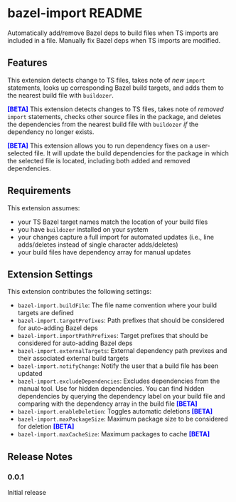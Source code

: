# bazel-import README

Automatically add/remove Bazel deps to build files when TS imports are included in a file. Manually fix Bazel deps when TS imports are modified.

## Features

This extension detects change to TS files, takes note of _new_ `import` statements, looks up corresponding Bazel build targets, and adds them to the nearest build file with `buildozer`.

<span style="color:blue;font-weight:bold">[BETA]</span> This extension detects changes to TS files, takes note of _removed_ `import` statements, checks other source files in the package, and deletes the dependencies from the nearest build file with `buildozer` _if_ the dependency no longer exists.

<span style="color:blue;font-weight:bold">[BETA]</span> This extension allows you to run dependency fixes on a user-selected file. It will update the build dependencies for the package in which the selected file is located, including both added and removed dependencies.

## Requirements

This extension assumes:

- your TS Bazel target names match the location of your build files
- you have `buildozer` installed on your system
- your changes capture a full import for automated updates (i.e., line adds/deletes instead of single character adds/deletes)
- your build files have dependency array for manual updates

## Extension Settings

This extension contributes the following settings:

- `bazel-import.buildFile`: The file name convention where your build targets are defined
- `bazel-import.targetPrefixes`: Path prefixes that should be considered for auto-adding Bazel deps
- `bazel-import.importPathPrefixes`: Target prefixes that should be considered for auto-adding Bazel deps
- `bazel-import.externalTargets`: External dependency path previxes and their associated external build targets
- `bazel-import.notifyChange`: Notify the user that a build file has been updated
- `bazel-import.excludeDependencies`: Excludes dependencies from the manual tool. Use for hidden dependencies. You can find hidden dependencies by querying the dependency label on your build file and comparing with the dependency array in the build file <span style="color:blue;font-weight:bold">[BETA]</span>
- `bazel-import.enableDeletion`: Toggles automatic deletions <span style="color:blue;font-weight:bold">[BETA]</span>
- `bazel-import.maxPackageSize`: Maximum package size to be considered for deletion <span style="color:blue;font-weight:bold">[BETA]</span>
- `bazel-import.maxCacheSize`: Maximum packages to cache <span style="color:blue;font-weight:bold">[BETA]</span>

## Release Notes

### 0.0.1

Initial release
